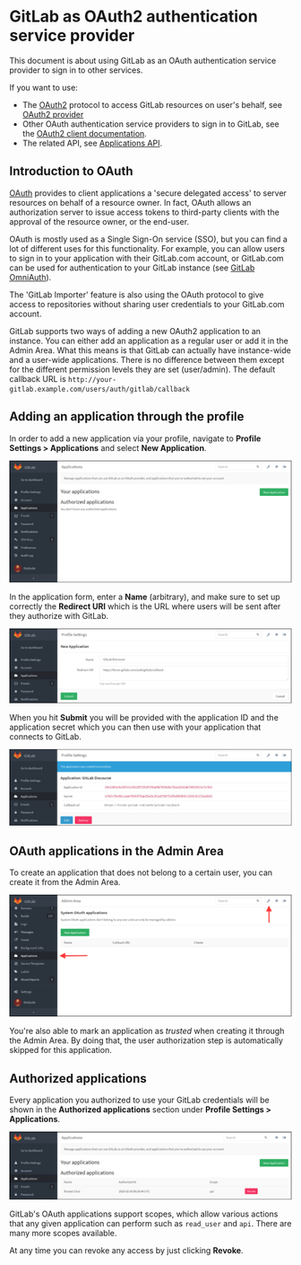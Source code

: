 # GitLab as OAuth2 authentication service provider

This document is about using GitLab as an OAuth authentication service provider
to sign in to other services.

If you want to use:

- The [OAuth2](https://oauth.net/2/) protocol to access GitLab resources on user's behalf,
  see [OAuth2 provider](../api/oauth2.md)
- Other OAuth authentication service providers to sign in to
  GitLab, see the [OAuth2 client documentation](omniauth.md).
- The related API, see [Applications API](../api/applications.md).

## Introduction to OAuth

[OAuth](https://oauth.net/2/) provides to client applications a 'secure delegated access' to server
resources on behalf of a resource owner. In fact, OAuth allows an authorization
server to issue access tokens to third-party clients with the approval of the
resource owner, or the end-user.

OAuth is mostly used as a Single Sign-On service (SSO), but you can find a
lot of different uses for this functionality. For example, you can allow users
to sign in to your application with their GitLab.com account, or GitLab.com
can be used for authentication to your GitLab instance
(see [GitLab OmniAuth](gitlab.md)).

The 'GitLab Importer' feature is also using the OAuth protocol to give access
to repositories without sharing user credentials to your GitLab.com account.

GitLab supports two ways of adding a new OAuth2 application to an instance. You
can either add an application as a regular user or add it in the Admin Area.
What this means is that GitLab can actually have instance-wide and a user-wide
applications. There is no difference between them except for the different
permission levels they are set (user/admin). The default callback URL is
`http://your-gitlab.example.com/users/auth/gitlab/callback`

## Adding an application through the profile

In order to add a new application via your profile, navigate to
**Profile Settings > Applications** and select **New Application**.

![New OAuth application](img/oauth_provider_user_wide_applications.png)

In the application form, enter a **Name** (arbitrary), and make sure to set up
correctly the **Redirect URI** which is the URL where users will be sent after
they authorize with GitLab.

![New OAuth application form](img/oauth_provider_application_form.png)

When you hit **Submit** you will be provided with the application ID and
the application secret which you can then use with your application that
connects to GitLab.

![OAuth application ID and secret](img/oauth_provider_application_id_secret.png)

## OAuth applications in the Admin Area

To create an application that does not belong to a certain user, you can create
it from the Admin Area.

![OAuth admin_applications](img/oauth_provider_admin_application.png)

You're also able to mark an application as _trusted_ when creating it through the Admin Area. By doing that,
the user authorization step is automatically skipped for this application.

## Authorized applications

Every application you authorized to use your GitLab credentials will be shown
in the **Authorized applications** section under **Profile Settings > Applications**.

![Authorized_applications](img/oauth_provider_authorized_application.png)

GitLab's OAuth applications support scopes, which allow various actions that any given
application can perform such as `read_user` and `api`. There are many more scopes
available.

At any time you can revoke any access by just clicking **Revoke**.
